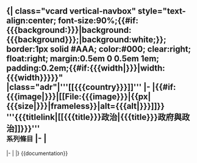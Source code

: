 {| class="vcard vertical-navbox" style="text-align:center; font-size:90%;{{#if:{{{background:}}}|background:{{{background}}};|background:white;}}; border:1px solid #AAA; color:#000; clear:right; float:right; margin:0.5em 0 0.5em 1em; padding:0.2em;{{#if:{{{width|}}}|width:{{{width}}}}}"
|class="adr"|'''<span class="fn org country-name">[[{{{country}}}]]</span>'''
|-
|{{#if:{{{image|}}}|[[File:{{{image}}}|{{px|{{{size|}}}|frameless}}|alt={{{alt|}}}]]}}
'''{{{titlelink|[[{{{title}}}政治|{{{title}}}政府與政治]]}}}'''<br />
<small>系列條目</small>
|-
|
----
|-<noinclude>
|
|}
{{documentation}}
</noinclude>